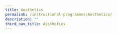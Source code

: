 ```yaml
---
title: Aesthetics
permalink: /instructional-programmes/Aesthetics/
description: ""
third_nav_title: Aesthetics
---
```

